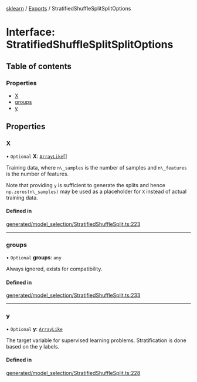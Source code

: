 [sklearn](../readme.md) / [Exports](../modules.md) / StratifiedShuffleSplitSplitOptions

# Interface: StratifiedShuffleSplitSplitOptions

## Table of contents

### Properties

- [X](StratifiedShuffleSplitSplitOptions.md#x)
- [groups](StratifiedShuffleSplitSplitOptions.md#groups)
- [y](StratifiedShuffleSplitSplitOptions.md#y)

## Properties

### X

• `Optional` **X**: [`ArrayLike`](../modules.md#arraylike)[]

Training data, where `n\_samples` is the number of samples and `n\_features` is the number of features.

Note that providing `y` is sufficient to generate the splits and hence `np.zeros(n\_samples)` may be used as a placeholder for `X` instead of actual training data.

#### Defined in

[generated/model_selection/StratifiedShuffleSplit.ts:223](https://github.com/transitive-bullshit/scikit-learn-ts/blob/367336a/packages/sklearn/src/generated/model_selection/StratifiedShuffleSplit.ts#L223)

___

### groups

• `Optional` **groups**: `any`

Always ignored, exists for compatibility.

#### Defined in

[generated/model_selection/StratifiedShuffleSplit.ts:233](https://github.com/transitive-bullshit/scikit-learn-ts/blob/367336a/packages/sklearn/src/generated/model_selection/StratifiedShuffleSplit.ts#L233)

___

### y

• `Optional` **y**: [`ArrayLike`](../modules.md#arraylike)

The target variable for supervised learning problems. Stratification is done based on the y labels.

#### Defined in

[generated/model_selection/StratifiedShuffleSplit.ts:228](https://github.com/transitive-bullshit/scikit-learn-ts/blob/367336a/packages/sklearn/src/generated/model_selection/StratifiedShuffleSplit.ts#L228)
